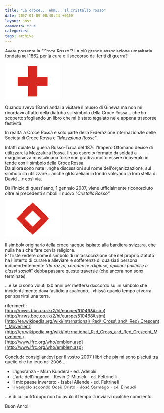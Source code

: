 ```yaml
---
title: "La croce... ehm... Il cristallo rosso"
date: 2007-01-09 00:40:44 +0100
layout: post
comments: true
categories:
tags: archive
---
```


Avete presente la _"Croce Rossa"_? La più grande associazione umanitaria fondata nel 1862 per la cura e il soccorso dei feriti di guerra?  

![Simbolo Croce Rossa](/assets/images/posts_2007_01_red_cross.png)
<!--more-->

Quando avevo 18anni andai a visitare il museo di Ginevra ma non mi ricordavo affatto della diatriba sul simbolo della Croce Rossa... che ho scoperto sfogliando un libro che mi è stato regalato nelle appena trascorse festività.

In realtà la Croce Rossa è solo parte della Federazione Internazionale delle Società di Croce Rossa e _"Mezzaluna Rossa"_.

Infatti durate la guerra Russo-Turca del 1876 l'Impero Ottomano decise di utilizzare la Mezzaluna Rossa. Il suo esercito formato da soldati a maggioranza mussulmana forse non gradiva molto essere ricoverato in tende con il simbolo della Croce Rossa.  
Da allora sono nate lunghe discussioni sul nome dell'organizzazione, sul simbolo da utilizzare... anche gli Israeliani in fondo volevano la loro stella di David ...e così via.

Dall'inizio di quest'anno, 1 gennaio 2007, viene ufficialmente riconosciuto oltre ai precedenti simboli il nuovo _"Cristallo Rosso"_

![Immagine Cristallo Rosso](/assets/images/posts_2007_01_red_crystal.png)

Il simbolo originario della croce nacque ispirato alla bandiera svizzera, che nulla ha a che fare con la religione.  
E' triste vedere come il simbolo di un'associazione che nel proprio statuto ha l'intento di curare e alleviare le sofferenze di qualsiasi persona indipendentemente "_da razza, ceredenze religiose, opinioni politiche e classi sociali_" debba passare queste traversie (che ancora non sono terminate)

...e se ci sono voluti 130 anni per mettersi daccordo su un simbolo che incidentalmente dava fastidio a qualcuno... chissà quanto tempo ci vorrà per spartirsi una terra.

riferimenti:  
[http://news.bbc.co.uk/2/hi/europe/5104680.stm](http://news.bbc.co.uk/2/hi/europe/5104680.stm)  
[http://en.wikipedia.org/wiki/International\_Red\_Cross\_and\_Red\_Crescent\_Movement](http://en.wikipedia.org/wiki/International_Red_Cross_and_Red_Crescent_Movement)  
[http://www.ifrc.org/who/emblem.asp](http://www.ifrc.org/who/emblem.asp)

Concludo consigliandovi per il vostro 2007 i libri che più mi sono piaciuti tra quelle che ho letto nel 2006...

- L'ignoranza - Milan Kundera - ed. Adelphi
- L'arte dell'inganno - Kevin D. Mitnick - ed. Feltrinelli
- Il mio paese inventato - Isabel Allende - ed. Feltrinelli
- Il vangelo secondo Gesù Cristo - Josè Sarmago - ed. Einaudi

 ...e di cui putrtroppo non ho avuto il tempo di inviarvi qualche commento.

 Buon Anno!

